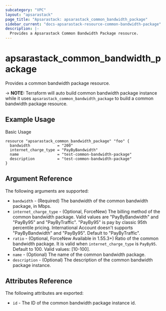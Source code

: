 ```yaml
---
subcategory: "VPC"
layout: "apsarastack"
page_title: "Apsarastack: apsarastack_common_bandwidth_package"
sidebar_current: "docs-apsarastack-resource-common-bandwidth-package"
description: |-
  Provides a Apsarastack Common Bandwidth Package resource.
---
```


# apsarastack\_common_bandwidth_package

Provides a common bandwidth package resource.

-> **NOTE:** Terraform will auto build common bandwidth package instance while it uses `apsarastack_common_bandwidth_package` to build a common bandwidth package resource.

## Example Usage

Basic Usage

```
resource "apsarastack_common_bandwidth_package" "foo" {
  bandwidth            = "200"
  internet_charge_type = "PayByBandwidth"
  name                 = "test-common-bandwidth-package"
  description          = "test-common-bandwidth-package"
}
```
## Argument Reference

The following arguments are supported:

* `bandwidth` - (Required) The bandwidth of the common bandwidth package, in Mbps.
* `internet_charge_type` - (Optional, ForceNew) The billing method of the common bandwidth package. Valid values are "PayByBandwidth" and "PayBy95" and "PayByTraffic". "PayBy95" is pay by classic 95th percentile pricing. International Account doesn't supports "PayByBandwidth" and "PayBy95". Default to "PayByTraffic".
* `ratio` - (Optional, ForceNew Available in 1.55.3+) Ratio of the common bandwidth package. It is valid when `internet_charge_type` is `PayBy95`. Default to 100. Valid values: [10-100].
* `name` - (Optional) The name of the common bandwidth package.
* `description` - (Optional) The description of the common bandwidth package instance.

## Attributes Reference

The following attributes are exported:

* `id` - The ID of the common bandwidth package instance id.


